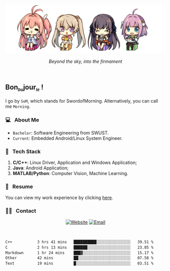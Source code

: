<img src="./pic/Aokana.png">
<p align="center"><em>Beyond the sky, into the firmament</em></p>

<br/>

## Bon<sub><em><font size=2>bu</font></em></sub>jour<sub><em><font size=2>le</font></em></sub> !

I go by `SoM`, which stands for SwordofMorning. Alternatively, you can call me `Morning`.

### 💻 &nbsp; About Me

- `Bachelor`: Software Engineering from SWUST.
- `Current`: Embedded Android/Linux System Engineer.

### 🔧 &nbsp; Tech Stack

1. **C/C++**: Linux Driver, Application and Windows Application;
2. **Java**: Android Application;
3. **MATLAB/Python**: Computer Vision, Machine Learning.

### 📝 &nbsp; Resume

You can view my work experience by clicking <a href="https://swordofmorning.com/index.php/contact/">here</a>.

### 🤝🏻 &nbsp; Contact

<p align="center">
<a href="https://swordofmorning.com/"><img alt="Website" src="https://img.shields.io/badge/Website-swordofmorning.com-blue?style=flat-square&logo=google-chrome"></a>
<a href="mailto:master@xiaojintao.email
"><img alt="Email" src="https://img.shields.io/badge/Email-master@xiaojintao.email-blue?style=flat-square&logo=gmail"></a>
</p>

<br/>

<!--START_SECTION:waka-->

```txt
C++           3 hrs 41 mins   ██████████░░░░░░░░░░░░░░░   39.51 %
C             2 hrs 13 mins   ██████░░░░░░░░░░░░░░░░░░░   23.85 %
Markdown      1 hr 24 mins    ███▓░░░░░░░░░░░░░░░░░░░░░   15.17 %
Other         42 mins         ██░░░░░░░░░░░░░░░░░░░░░░░   07.58 %
Text          19 mins         █░░░░░░░░░░░░░░░░░░░░░░░░   03.51 %
```

<!--END_SECTION:waka-->

